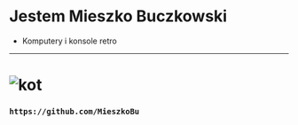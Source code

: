 # Jestem Mieszko Buczkowski
- Komputery i konsole retro
---------------------------
# ![kot](https://www.zooplus.pl/magazyn/wp-content/uploads/2019/12/kot-przyb%C5%82%C4%99da-768x512.jpeg)
### `https://github.com/MieszkoBu`
